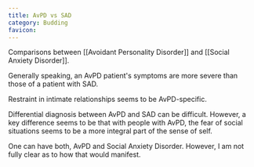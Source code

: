 ```yaml
---
title: AvPD vs SAD
category: Budding
favicon: 
---
```


Comparisons between [[Avoidant Personality Disorder]] and [[Social Anxiety Disorder]].

Generally speaking, an AvPD patient's symptoms are more severe than those of a patient with SAD.

Restraint in intimate relationships seems to be AvPD-specific.

Differential diagnosis between AvPD and SAD can be difficult. However, a key difference seems to be that with people with AvPD, the fear of social situations seems to be a more integral part of the sense of self.

One can have both, AvPD and Social Anxiety Disorder. However, I am not fully clear as to how that would manifest.